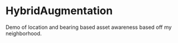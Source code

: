 HybridAugmentation
==================

Demo of location and bearing based asset awareness based off my neighborhood.